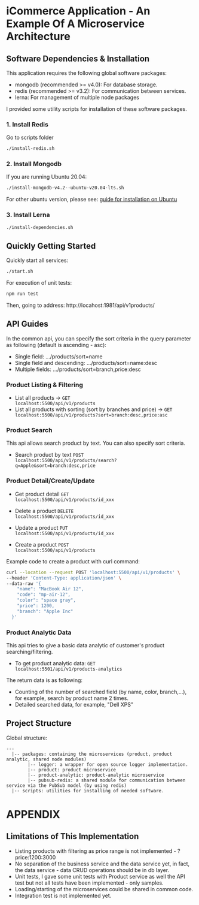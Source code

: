 # iCommerce Application - An Example Of A Microservice Architecture 

## Software Dependencies & Installation

This application requires the following global software packages:

* mongodb (recommended >= v4.0): For database storage.
* redis (recommended >= v3.2): For communication between services.
* lerna: For management of multiple node packages

I provided some utility scripts for installation of these software packages.

### 1. Install Redis

Go to scripts folder

```bash
./install-redis.sh
```

### 2. Install Mongodb
  
If you are running Ubuntu 20.04:
```bash
./install-mongodb-v4.2--ubuntu-v20.04-lts.sh
```

For other ubuntu version, please see: [guide for installation on Ubuntu](https://docs.mongodb.com/manual/tutorial/install-mongodb-on-ubuntu/)

### 3. Install Lerna

```bash
./install-dependencies.sh
```

## Quickly Getting Started

Quickly start all services:

```bash
./start.sh
```

For execution of unit tests:

```bash
npm run test
```

Then, going to address: http://locahost:1981/api/v1products/

## API Guides

In the common api, you can specify the sort criteria in the query parameter as following (default is ascending - asc):

* Single field: .../products/sort=name
* Single field and descending: .../products/sort=name:desc
* Multiple fields: .../products/sort=branch,price:desc

### Product Listing & Filtering

* List all products -> <code>GET localhost:5500/api/v1/products</code>
* List all products with sorting (sort by branches and price) -> <code>GET localhost:5500/api/v1/products?sort=branch:desc,price:asc</code>

### Product Search

This api allows search product by text. You can also specify sort criteria.

* Search product by text <code>POST localhost:5500/api/v1/products/search?q=Apple&sort=branch:desc,price</code>

### Product Detail/Create/Update

* Get product detail <code>GET localhost:5500/api/v1/products/id_xxx</code>
* Delete a product <code>DELETE localhost:5500/api/v1/products/id_xxx</code>
* Update a product <code>PUT localhost:5500/api/v1/products/id_xxx</code>

* Create a product <code>POST localhost:5500/api/v1/products</code>

Example code to create a product with curl command:

```bash
curl --location --request POST 'localhost:5500/api/v1/products' \
--header 'Content-Type: application/json' \
--data-raw '{
    "name": "MacBook Air 12",
    "code": "mp-air-12",
    "color": "space gray",
    "price": 1200,
    "branch": "Apple Inc"
  }'
```
 
### Product Analytic Data

This api tries to give a basic data analytic of customer's product searching/filtering.

* To get product analytic data: <code>GET localhost:5501/api/v1/products-analytics</code>

The return data is as following:

* Counting of the number of searched field (by name, color, branch,...), for example, search by product name 2 times.
* Detailed searched data, for example, "Dell XPS"

## Project Structure

Global structure:

```
---
  |-- packages: containing the microservices (product, product analytic, shared node modules)
        |-- logger: a wrapper for open source logger implementation.
        |-- product: product microservice
        |-- product-analytic: product-analytic microservice
        |-- pubsub-redis: a shared module for communication between service via the PubSub model (by using redis)
  |-- scripts: utilities for installing of needed software.
```


# APPENDIX

## Limitations of This Implementation

* Listing products with filtering as price range is not implemented - ?price:1200:3000 
* No separation of the business service and the data service yet, in fact, the data service - data CRUD operations should be in db layer.
* Unit tests, I gave some unit tests with Product service as well the API test but not all tests have been implemented - only samples.
* Loading/starting of the microservices could be shared in common code.
* Integration test is not implemented yet.
